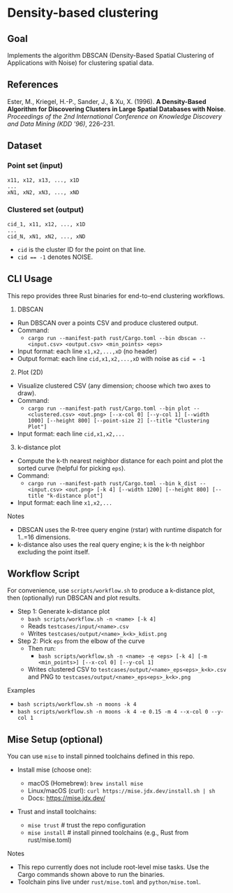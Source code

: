 # Density-based clustering

## Goal

Implements the algorithm DBSCAN (Density-Based Spatial Clustering of Applications with Noise) for clustering spatial
data.

## References

Ester, M., Kriegel, H.-P., Sander, J., & Xu, X. (1996). **A Density-Based Algorithm for Discovering Clusters in Large
Spatial Databases with Noise**. *Proceedings of the 2nd International Conference on Knowledge Discovery and Data
Mining (KDD '96)*, 226–231.

## Dataset

### Point set (input)

```
x11, x12, x13, ..., x1D
...
xN1, xN2, xN3, ..., xND
```

### Clustered set (output)

```
cid_1, x11, x12, ..., x1D
...
cid_N, xN1, xN2, ..., xND
```

- `cid` is the cluster ID for the point on that line.
- `cid == -1` denotes NOISE.

## CLI Usage

This repo provides three Rust binaries for end-to-end clustering workflows.

1) DBSCAN
- Run DBSCAN over a points CSV and produce clustered output.
- Command:
  - `cargo run --manifest-path rust/Cargo.toml --bin dbscan -- <input.csv> <output.csv> <min_points> <eps>`
- Input format: each line `x1,x2,...,xD` (no header)
- Output format: each line `cid,x1,x2,...,xD` with noise as `cid = -1`

2) Plot (2D)
- Visualize clustered CSV (any dimension; choose which two axes to draw).
- Command:
  - `cargo run --manifest-path rust/Cargo.toml --bin plot -- <clustered.csv> <out.png> [--x-col 0] [--y-col 1] [--width 1000] [--height 800] [--point-size 2] [--title "Clustering Plot"]`
- Input format: each line `cid,x1,x2,...`

3) k-distance plot
- Compute the k-th nearest neighbor distance for each point and plot the sorted curve (helpful for picking `eps`).
- Command:
  - `cargo run --manifest-path rust/Cargo.toml --bin k_dist -- <input.csv> <out.png> [-k 4] [--width 1200] [--height 800] [--title "k-distance plot"]`
- Input format: each line `x1,x2,...`

Notes
- DBSCAN uses the R-tree query engine (rstar) with runtime dispatch for 1..=16 dimensions.
- k-distance also uses the real query engine; `k` is the k-th neighbor excluding the point itself.

## Workflow Script

For convenience, use `scripts/workflow.sh` to produce a k-distance plot, then (optionally) run DBSCAN and plot results.

- Step 1: Generate k-distance plot
  - `bash scripts/workflow.sh -n <name> [-k 4]`
  - Reads `testcases/input/<name>.csv`
  - Writes `testcases/output/<name>_k<k>_kdist.png`
- Step 2: Pick `eps` from the elbow of the curve
  - Then run:
    - `bash scripts/workflow.sh -n <name> -e <eps> [-k 4] [-m <min_points>] [--x-col 0] [--y-col 1]`
  - Writes clustered CSV to `testcases/output/<name>_eps<eps>_k<k>.csv` and PNG to `testcases/output/<name>_eps<eps>_k<k>.png`

Examples
- `bash scripts/workflow.sh -n moons -k 4`
- `bash scripts/workflow.sh -n moons -k 4 -e 0.15 -m 4 --x-col 0 --y-col 1`

## Mise Setup (optional)

You can use `mise` to install pinned toolchains defined in this repo.

- Install mise (choose one):
  - macOS (Homebrew): `brew install mise`
  - Linux/macOS (curl): `curl https://mise.jdx.dev/install.sh | sh`
  - Docs: https://mise.jdx.dev/

- Trust and install toolchains:
  - `mise trust`          # trust the repo configuration
  - `mise install`        # install pinned toolchains (e.g., Rust from rust/mise.toml)

Notes
- This repo currently does not include root-level mise tasks. Use the Cargo commands shown above to run the binaries.
- Toolchain pins live under `rust/mise.toml` and `python/mise.toml`.
